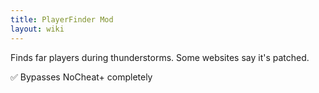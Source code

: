 ```yaml
---
title: PlayerFinder Mod
layout: wiki
---
```

Finds far players during thunderstorms.
Some websites say it's patched.

:white_check_mark: Bypasses NoCheat+ completely

